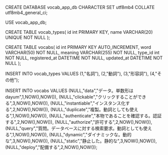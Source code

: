 CREATE DATABASE vocab_app_db
CHARACTER SET utf8mb4
COLLATE utf8mb4_general_ci;

USE vocab_app_db;

CREATE TABLE vocab_types(
id int PRIMARY KEY,
name VARCHAR(20) UNIQUE NOT NULL
);

CREATE TABLE vocabs(
id int PRIMARY KEY AUTO_INCREMENT,
word VARCHAR(50) NOT NULL,
meaning VARCHAR(255) NOT NULL,
type_id int NOT NULL,
registered_at DATETIME NOT NULL,
updated_at DATETIME NOT NULL
);

INSERT INTO vocab_types VALUES
(1,"名詞"),
(2,"動詞"),
(3,"形容詞"),
(4,"その他");

INSERT INTO vocabs VALUES
(NULL,"data","データ。単数形はdayum",1,NOW(),NOW()),
(NULL,"clickable","クリックすることができる",3,NOW(),NOW()),
(NULL,"instantiable","インスタンス化する",2,NOW(),NOW()),
(NULL,"duplicate","複製。動詞としても使える",1,NOW(),NOW()),
(NULL,"authenticate","本物であることを確認する。認証する",2,NOW(),NOW()),
(NULL,"authorize","許可する",2,NOW(),NOW()),
(NULL,"query","質問。データベースに対する検索要求。動詞としても使える",1,NOW(),NOW()),
(NULL,"dynamic","ダイナミックな。動的な",3,NOW(),NOW()),
(NULL,"static","静止した。静的な",3,NOW(),NOW()),
(NULL,"deploy","配備する",2,NOW(),NOW());
